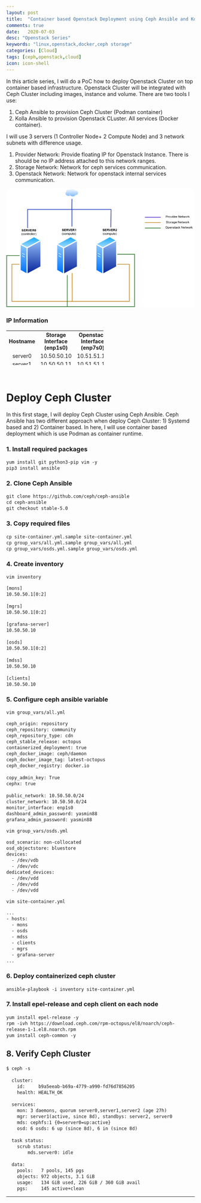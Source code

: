 ```yaml
---
layout: post
title:  "Container based Openstack Deployment using Ceph Ansible and Kolla Ansible 1"
comments: true
date:   2020-07-03
desc: "Openstack Series"
keywords: "linux,openstack,docker,ceph storage"
categories: [Cloud]
tags: [ceph,openstack,cloud]
icon: icon-shell
---
```


In this article series, I will do a PoC how to deploy Openstack Cluster on top container based infrastructure. Openstack Cluster will be integrated with Ceph Cluster including images, instance and volume.
There are two tools I use:
1. Ceph Ansible to provision Ceph Cluster (Podman container)
2. Kolla Ansible to provision Openstack CLuster. All services (Docker container).

I will use 3 servers (1 Controller Node+ 2 Compute Node) and 3 network subnets with difference usage.
1. Provider Network: Provide floating IP for Openstack Instance. There is should be no IP address attached to this network ranges.
2. Storage Network: Network for ceph services communication.
3. Openstack Network: Network for openstack internal services communication.

![Design Topology](/static/assets/img/blog/openstack-kolla/2020-os_topology.png)


### IP Information

<table style="width: 260px; height: 92px;">
<tbody>
<tr style="height: 26px;">
<td style="width: 66px; height: 26px; text-align: center;"><strong>Hostname</strong></td>
<td style="width: 74px; height: 26px; text-align: center;"><strong>Storage Interface (enp1s0)</strong></td>
<td style="width: 98px; height: 26px; text-align: center;"><strong>Openstack Interface (enp7s0)</strong></td>
</tr>
<tr style="height: 13px;">
<td style="width: 66px; height: 13px; text-align: center;">server0</td>
<td style="width: 74px; height: 13px; text-align: center;">10.50.50.10</td>
<td style="width: 98px; height: 13px; text-align: center;">10.51.51.10</td>
</tr>
<tr style="height: 13px;">
<td style="width: 66px; height: 13px; text-align: center;">server1</td>
<td style="width: 74px; height: 13px; text-align: center;">10.50.50.11</td>
<td style="width: 98px; height: 13px; text-align: center;">10.51.51.11</td>
</tr>
<tr style="height: 13px;">
<td style="width: 66px; height: 13px; text-align: center;">server2</td>
<td style="width: 74px; height: 13px; text-align: center;">10.50.50.12</td>
<td style="width: 98px; height: 13px; text-align: center;">10.51.51.12</td>
</tr>
</tbody>
</table>
</br>


# Deploy Ceph Cluster

In this first stage, I will deploy Ceph Cluster using Ceph Ansible. Ceph Ansible has two different approach when deploy Ceph Cluster: 1) Systemd based and 2) Container based. In here, I will use container based deployment which is use Podman as container runtime.

### 1. Install required packages
```
yum install git python3-pip vim -y
pip3 install ansible
```
### 2. Clone Ceph Ansible 
```
git clone https://github.com/ceph/ceph-ansible
cd ceph-ansible
git checkout stable-5.0
```

### 3. Copy required files
```
cp site-container.yml.sample site-container.yml
cp group_vars/all.yml.sample group_vars/all.yml
cp group_vars/osds.yml.sample group_vars/osds.yml
```
### 4. Create inventory


```
vim inventory 
```
```
[mons]
10.50.50.1[0:2]

[mgrs]
10.50.50.1[0:2]

[grafana-server]
10.50.50.10

[osds]
10.50.50.1[0:2]

[mdss]
10.50.50.10

[clients]
10.50.50.10
```

### 5. Configure ceph ansible variable
```
vim group_vars/all.yml
```
```
ceph_origin: repository
ceph_repository: community
ceph_repository_type: cdn
ceph_stable_release: octopus
containerized_deployment: true
ceph_docker_image: ceph/daemon
ceph_docker_image_tag: latest-octopus
ceph_docker_registry: docker.io

copy_admin_key: True
cephx: true

public_network: 10.50.50.0/24
cluster_network: 10.50.50.0/24
monitor_interface: enp1s0
dashboard_admin_password: yasmin88
grafana_admin_password: yasmin88
```
```
vim group_vars/osds.yml
```
```
osd_scenario: non-collocated
osd_objectstore: bluestore
devices:
  - /dev/vdb
  - /dev/vdc
dedicated_devices:
  - /dev/vdd
  - /dev/vdd
  - /dev/vdd
```
```
vim site-container.yml
```
```
...
- hosts:
  - mons
  - osds
  - mdss
  - clients
  - mgrs
  - grafana-server
...

```
### 6. Deploy containerized ceph cluster
```
ansible-playbook -i inventory site-container.yml
```


### 7. Install epel-release and ceph client on each node
```
yum install epel-release -y
rpm -ivh https://download.ceph.com/rpm-octopus/el8/noarch/ceph-release-1-1.el8.noarch.rpm
yum install ceph-common -y
```
## 8. Verify Ceph Cluster
```
$ ceph -s

  cluster:
    id:     b9a5eeab-b69a-4779-a990-fd76d7856205
    health: HEALTH_OK
 
  services:
    mon: 3 daemons, quorum server0,server1,server2 (age 27h)
    mgr: server1(active, since 8d), standbys: server2, server0
    mds: cephfs:1 {0=server0=up:active}
    osd: 6 osds: 6 up (since 8d), 6 in (since 8d)
 
  task status:
    scrub status:
        mds.server0: idle
 
  data:
    pools:   7 pools, 145 pgs
    objects: 972 objects, 3.1 GiB
    usage:   134 GiB used, 226 GiB / 360 GiB avail
    pgs:     145 active+clean
```
---
